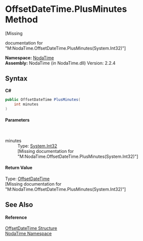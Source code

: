 # OffsetDateTime.PlusMinutes Method 
 

\[Missing <summary> documentation for "M:NodaTime.OffsetDateTime.PlusMinutes(System.Int32)"\]

**Namespace:**&nbsp;<a href="N_NodaTime">NodaTime</a><br />**Assembly:**&nbsp;NodaTime (in NodaTime.dll) Version: 2.2.4

## Syntax

**C#**<br />
``` C#
public OffsetDateTime PlusMinutes(
	int minutes
)
```


#### Parameters
&nbsp;<dl><dt>minutes</dt><dd>Type: <a href="http://msdn2.microsoft.com/en-us/library/td2s409d" target="_blank">System.Int32</a><br />\[Missing <param name="minutes"/> documentation for "M:NodaTime.OffsetDateTime.PlusMinutes(System.Int32)"\]</dd></dl>

#### Return Value
Type: <a href="T_NodaTime_OffsetDateTime">OffsetDateTime</a><br />\[Missing <returns> documentation for "M:NodaTime.OffsetDateTime.PlusMinutes(System.Int32)"\]

## See Also


#### Reference
<a href="T_NodaTime_OffsetDateTime">OffsetDateTime Structure</a><br /><a href="N_NodaTime">NodaTime Namespace</a><br />